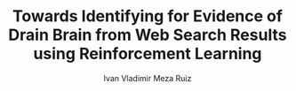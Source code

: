 ---
paperId: 31
author: Ivan Vladimir Meza Ruiz
publicationauthor: Meza Ruiz, I. V.
title: Towards Identifying for Evidence of Drain Brain from Web Search Results using Reinforcement Learning
pdf: --
poster: --
alt: --
type: Poster
topic: FAT
link: --
conference: neurips
year: 2019
tags: neurips-2019
location: Vancouver, Canada
---